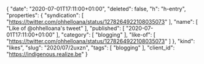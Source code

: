 {
  "date": "2020-07-01T17:11:00+01:00",
  "deleted": false,
  "h": "h-entry",
  "properties": {
    "syndication": [
      "https://twitter.com/ohhelloana/status/1278264922108035073"
    ],
    "name": [
      "Like of @ohhelloana's tweet"
    ],
    "published": [
      "2020-07-01T17:11:00+01:00"
    ],
    "category": [
      "blogging"
    ],
    "like-of": [
      "https://twitter.com/ohhelloana/status/1278264922108035073"
    ]
  },
  "kind": "likes",
  "slug": "2020/07/2uxzn",
  "tags": [
    "blogging"
  ],
  "client_id": "https://indigenous.realize.be"
}
